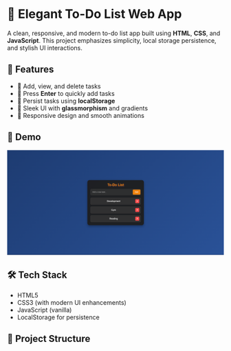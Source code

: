 # 📝 Elegant To-Do List Web App

A clean, responsive, and modern to-do list app built using **HTML**, **CSS**, and **JavaScript**. This project emphasizes simplicity, local storage persistence, and stylish UI interactions.

## 🚀 Features

- 🔹 Add, view, and delete tasks
- 🔹 Press **Enter** to quickly add tasks
- 🔹 Persist tasks using **localStorage**
- 🔹 Sleek UI with **glassmorphism** and gradients
- 🔹 Responsive design and smooth animations

## 📸 Demo

![To-Do App Screenshot](UI.png) <!-- Replace with actual screenshot if available -->

## 🛠️ Tech Stack

- HTML5
- CSS3 (with modern UI enhancements)
- JavaScript (vanilla)
- LocalStorage for persistence

## 📂 Project Structure

